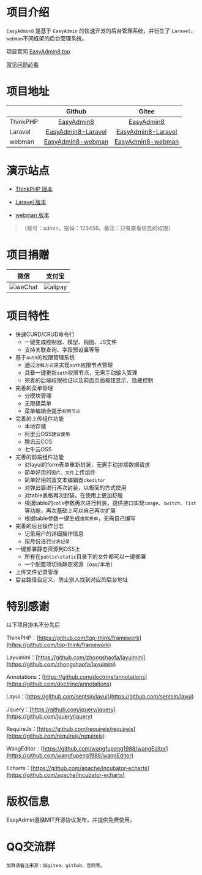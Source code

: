# 项目介绍

`EasyAdmin8` 是基于 `EasyAdmin` 的快速开发的后台管理系统，并衍生了 `Laravel`、`webman`不同框架的后台管理系统。

项目官网 [EasyAdmin8.top](https://EasyAdmin8.top)

[常见问题必看](https://easyadmin8.top/guide/question.html)

# 项目地址

|          |                                 Github                                 |                                 Gitee                                 |
|----------|:----------------------------------------------------------------------:|:---------------------------------------------------------------------:|
| ThinkPHP |         [EasyAdmin8](https://github.com/EasyAdmin8/EasyAdmin8)         |         [EasyAdmin8](https://gitee.com/EasyAdmin8/EasyAdmin8)         |
| Laravel  | [EasyAdmin8-Laravel](https://github.com/EasyAdmin8/EasyAdmin8-Laravel) | [EasyAdmin8-Laravel](https://gitee.com/EasyAdmin8/EasyAdmin8-Laravel) |
| webman   |  [EasyAdmin8-webman](https://github.com/EasyAdmin8/EasyAdmin8-webman)  |  [EasyAdmin8-webman](https://gitee.com/EasyAdmin8/EasyAdmin8-webman)  |

# 演示站点

- [ThinkPHP 版本](http://thinkphp.easyadmin8.top/admin)

- [Laravel 版本 ](http://laravel.easyadmin8.top/admin)

- [webman 版本 ](http://webman.easyadmin8.top/admin)

> （账号：admin，密码：123456。备注：只有查看信息的权限）

# 项目捐赠

| 微信                                       | 支付宝                                   |
  |------------------------------------------|---------------------------------------|
| ![weChat](/assets/images/wechat_pay.png) | ![alipay](/assets/images/ali_pay.png) |

# 项目特性

* 快速CURD/CRUD命令行
    * 一键生成控制器、模型、视图、JS文件
    * 支持关联查询、字段预设置等等
* 基于`auth`的权限管理系统
    * 通过`注解方式`来实现`auth`权限节点管理
    * 具备一键更新`auth`权限节点，无需手动输入管理
    * 完善的后端权限验证以及前面页面按钮显示、隐藏控制
* 完善的菜单管理
    * 分模块管理
    * 无限极菜单
    * 菜单编辑会提示`权限节点`
* 完善的上传组件功能
    * 本地存储
    * 阿里云OSS`建议使用`
    * 腾讯云COS
    * 七牛云OSS
* 完善的前端组件功能
    * 对layui的form表单重新封装，无需手动拼接数据请求
    * 简单好用的`图片、文件`上传组件
    * 简单好用的富文本编辑器`ckeditor`
    * 对弹出层进行再次封装，以极简的方式使用
    * 对table表格再次封装，在使用上更加舒服
    * 根据table的`cols`参数再次进行封装，提供接口实现`image`、`switch`、`list`等功能，再次基础上可以自己再次扩展
    * 根据table参数一键生成`搜索表单`，无需自己编写
* 完善的后台操作日志
    * 记录用户的详细操作信息
    * 按月份进行`分表记录`
* 一键部署静态资源到OSS上
    * 所有在`public\static`目录下的文件都可以一键部署
    * 一个配置项切换静态资源（oss/本地）
* 上传文件记录管理
* 后台路径自定义，防止别人找到对应的后台地址

# 特别感谢

以下项目排名不分先后

ThinkPHP：[https://github.com/top-think/framework](https://github.com/top-think/framework)

Layuimini：[https://github.com/zhongshaofa/layuimini](https://github.com/zhongshaofa/layuimini)

Annotations：[https://github.com/doctrine/annotations](https://github.com/doctrine/annotations)

Layui：[https://github.com/sentsin/layui](https://github.com/sentsin/layui)

Jquery：[https://github.com/jquery/jquery](https://github.com/jquery/jquery)

RequireJs：[https://github.com/requirejs/requirejs](https://github.com/requirejs/requirejs)

WangEditor：[https://github.com/wangfupeng1988/wangEditor](https://github.com/wangfupeng1988/wangEditor)

Echarts：[https://github.com/apache/incubator-echarts](https://github.com/apache/incubator-echarts)

# 版权信息

EasyAdmin遵循MIT开源协议发布，并提供免费使用。

# QQ交流群

`加群请备注来源：如gitee、github、官网等`。